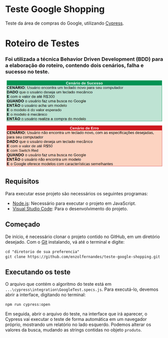 # Teste Google Shopping
 Teste da área de compras do Google, utilizando [Cypress](https://www.cypress.io/).
 
# Roteiro de Testes
### Foi utilizada a técnica Behavior Driven Development (BDD) para a elaboração do roteiro, contendo dois cenários, falha e sucesso no teste.
![Roteiros](/images/BDD.PNG)

## Requisitos
Para executar esse projeto são necessários os seguintes programas:
- [Node.js](https://nodejs.org/en/): Necessário para executar o projeto em JavaScript.
- [Visual Studio Code](https://code.visualstudio.com/): Para o desenvolvimento do projeto.

## Começado
De início, é necessário clonar o projeto contido no GitHub, em um diretório desejado.
Com o [Git](https://git-scm.com/) instalando, vá até o terminal e digite:

```shell
cd "diretorio de sua preferencia"
git clone https://github.com/enzolfernandes/teste-google-shopping.git
```
## Executando os teste
O arquivo que contém o algoritmo do teste está em `...\cypress\integration\GoogleTest.specs.js`. Para executá-lo, devemos abrir a interface, digitando no terminal:
```shell
npm run cypress:open
```
Em seguida, abrir o arquivo do teste, na interface que irá aparecer, o Cypress vai executar o teste de forma automática em um navegador próprio, mostrando um relatório no lado esquerdo. Podemos alterar os valores da busca, mudando as strings contidas no objeto `produto`.
